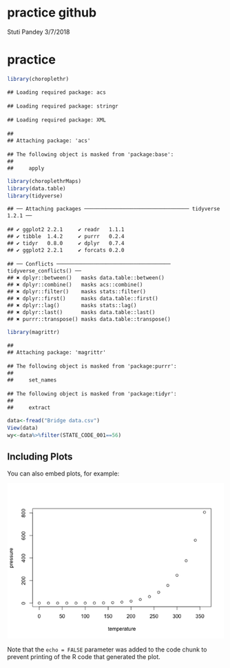 practice github
================
Stuti Pandey
3/7/2018

practice
========

``` r
library(choroplethr)
```

    ## Loading required package: acs

    ## Loading required package: stringr

    ## Loading required package: XML

    ## 
    ## Attaching package: 'acs'

    ## The following object is masked from 'package:base':
    ## 
    ##     apply

``` r
library(choroplethrMaps)
library(data.table)
library(tidyverse)
```

    ## ── Attaching packages ────────────────────────────────── tidyverse 1.2.1 ──

    ## ✔ ggplot2 2.2.1     ✔ readr   1.1.1
    ## ✔ tibble  1.4.2     ✔ purrr   0.2.4
    ## ✔ tidyr   0.8.0     ✔ dplyr   0.7.4
    ## ✔ ggplot2 2.2.1     ✔ forcats 0.2.0

    ## ── Conflicts ───────────────────────────────────── tidyverse_conflicts() ──
    ## ✖ dplyr::between()   masks data.table::between()
    ## ✖ dplyr::combine()   masks acs::combine()
    ## ✖ dplyr::filter()    masks stats::filter()
    ## ✖ dplyr::first()     masks data.table::first()
    ## ✖ dplyr::lag()       masks stats::lag()
    ## ✖ dplyr::last()      masks data.table::last()
    ## ✖ purrr::transpose() masks data.table::transpose()

``` r
library(magrittr)
```

    ## 
    ## Attaching package: 'magrittr'

    ## The following object is masked from 'package:purrr':
    ## 
    ##     set_names

    ## The following object is masked from 'package:tidyr':
    ## 
    ##     extract

``` r
data<-fread("Bridge data.csv")
View(data)
wy<-data%>%filter(STATE_CODE_001==56)
```

Including Plots
---------------

You can also embed plots, for example:

![](practice_github_files/figure-markdown_github/pressure-1.png)

Note that the `echo = FALSE` parameter was added to the code chunk to prevent printing of the R code that generated the plot.
